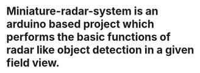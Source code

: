 # Miniature-radar-system is an arduino based project which performs the basic functions of radar like object detection in a given field view. 

